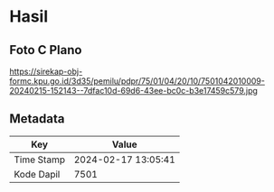# Hasil

## Foto C Plano

https://sirekap-obj-formc.kpu.go.id/3d35/pemilu/pdpr/75/01/04/20/10/7501042010009-20240215-152143--7dfac10d-69d6-43ee-bc0c-b3e17459c579.jpg


## Metadata

| Key        | Value               |
| ---------- | ------------------- |
| Time Stamp | 2024-02-17 13:05:41 |
| Kode Dapil | 7501                |



